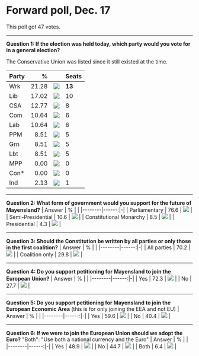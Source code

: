 # Forward poll, Dec. 17

This poll got 47 votes.

---

**Question 1: If the election was held today, which party would you vote for in a general election?**

The Conservative Union was listed since it still existed at the time.

| Party |     % |   | Seats |
|-------|------:|---|-------|
| Wrk   | 21.28 | ![](https://via.placeholder.com/213x15/5A0B0B/000000?text=+) | **13** |
| Lib   | 17.02 | ![](https://via.placeholder.com/170x15/F1C40F/000000?text=+) | 10 |
| CSA   | 12.77 | ![](https://via.placeholder.com/128x15/1A581B/000000?text=+) | 8 |
| Com   | 10.64 | ![](https://via.placeholder.com/106x15/310505/000000?text=+) | 6 |
| Lab   | 10.64 | ![](https://via.placeholder.com/106x15/EC0F0F/000000?text=+) | 6 |
| PPM   |  8.51 | ![](https://via.placeholder.com/85x15/14E7E7/000000?text=+)  | 5 |
| Grn   |  8.51 | ![](https://via.placeholder.com/85x15/2ECC71/000000?text=+)  | 5 |
| Lbt   |  8.51 | ![](https://via.placeholder.com/85x15/0000FF/000000?text=+)  | 5 |
| MPP   |  0.00 | ![](https://via.placeholder.com/1x15/020202/000000?text=+)   | 0 |
| Con*  |  0.00 | ![](https://via.placeholder.com/1x15/C0C0C0/000000?text=+)   | 0 |
| Ind   |  2.13 | ![](https://via.placeholder.com/21x15/C0C0C0/000000?text=+)  | 1 |

---

**Question 2: What form of government would you support for the future of Mayensland?**
| Answer |     % | |
|--------|------:|-|
| Parliamentary           | 76.6 | ![](https://via.placeholder.com/255x15/C0C0C0/000000?text=+) |
| Semi-Presidential       | 10.6 | ![](https://via.placeholder.com/35x15/C0C0C0/000000?text=+) |
| Constitutional Monarchy |  8.5 | ![](https://via.placeholder.com/28x15/C0C0C0/000000?text=+) |
| Presidential            |  4.3 | ![](https://via.placeholder.com/14x15/C0C0C0/000000?text=+) |

---

**Question 3: Should the Constitution be written by all parties or only those in the first coalition?**
| Answer |     % | |
|--------|------:|-|
| All parties    | 70.2 | ![](https://via.placeholder.com/234x15/C0C0C0/000000?text=+) |
| Coalition only | 29.8 | ![](https://via.placeholder.com/99x15/C0C0C0/000000?text=+) |

---

**Question 4: Do you support petitioning for Mayensland to join the European Union?**
| Answer |     % | |
|--------|------:|-|
| Yes | 72.3 | ![](https://via.placeholder.com/241x15/81b946/000000?text=+) |
| No  | 27.7 | ![](https://via.placeholder.com/92x15/b9469a/000000?text=+) |

---

**Question 5: Do you support petitioning for Mayensland to join the European Economic Area** (this is for only joining the EEA and not EU)
| Answer |     % | |
|--------|------:|-|
| Yes | 59.6 | ![](https://via.placeholder.com/198x15/81b946/000000?text=+) |
| No  | 40.4 | ![](https://via.placeholder.com/134x15/b9469a/000000?text=+) |

---

**Question 6: If we were to join the European Union should we adopt the Euro?**
"Both": "Use both a national currency and the Euro"
| Answer |     % | |
|--------|------:|-|
| Yes  | 48.9 | ![](https://via.placeholder.com/163x15/81b946/000000?text=+) |
| No   | 44.7 | ![](https://via.placeholder.com/149x15/b9469a/000000?text=+) |
| Both |  6.4 | ![](https://via.placeholder.com/21x15/C0C0C0/000000?text=+) |